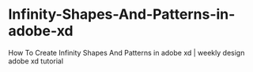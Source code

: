 # Infinity-Shapes-And-Patterns-in-adobe-xd
How To Create Infinity Shapes And Patterns in adobe xd | weekly design adobe xd tutorial
